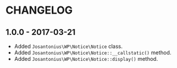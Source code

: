 # CHANGELOG

## 1.0.0 - 2017-03-21
* Added `Josantonius\WP\Notice\Notice` class.
* Added `Josantonius\WP\Notice\Notice::__callstatic()` method.
* Added `Josantonius\WP\Notice\Notice::display()` method.